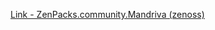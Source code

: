 [Link - ZenPacks.community.Mandriva (zenoss)](https://github.com/zenoss/ZenPacks.community.Mandriva)
